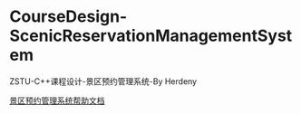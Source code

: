 # CourseDesign-ScenicReservationManagementSystem
ZSTU-C++课程设计-景区预约管理系统-By Herdeny

[景区预约管理系统帮助文档](https://kdocs.cn/l/cjRaR6cjHB9h)
